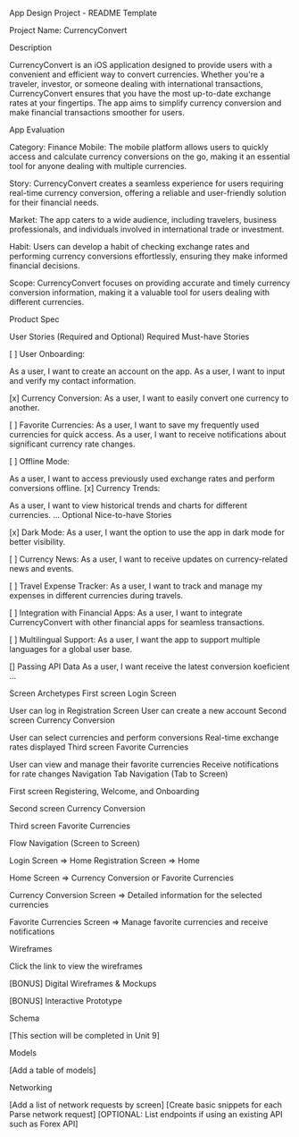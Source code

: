 App Design Project - README Template

Project Name: CurrencyConvert

Description

CurrencyConvert is an iOS application designed to provide users with a convenient and efficient way to convert currencies. Whether you're a traveler, investor, or someone dealing with international transactions, CurrencyConvert ensures that you have the most up-to-date exchange rates at your fingertips. The app aims to simplify currency conversion and make financial transactions smoother for users.

App Evaluation

Category: Finance
Mobile: The mobile platform allows users to quickly access and calculate currency conversions on the go, making it an essential tool for anyone dealing with multiple currencies.

Story: CurrencyConvert creates a seamless experience for users requiring real-time currency conversion, offering a reliable and user-friendly solution for their financial needs.

Market: The app caters to a wide audience, including travelers, business professionals, and individuals involved in international trade or investment.

Habit: Users can develop a habit of checking exchange rates and performing currency conversions effortlessly, ensuring they make informed financial decisions.

Scope: CurrencyConvert focuses on providing accurate and timely currency conversion information, making it a valuable tool for users dealing with different currencies.

Product Spec

User Stories (Required and Optional)
Required Must-have Stories

[ ] User Onboarding:

As a user, I want to create an account on the app.
As a user, I want to input and verify my contact information.

[x] Currency Conversion:
As a user, I want to easily convert one currency to another.

[ ] Favorite Currencies:
As a user, I want to save my frequently used currencies for quick access.
As a user, I want to receive notifications about significant currency rate changes.

[ ] Offline Mode:

As a user, I want to access previously used exchange rates and perform conversions offline.
[x] Currency Trends:

As a user, I want to view historical trends and charts for different currencies.
...
Optional Nice-to-have Stories

[x] Dark Mode:
As a user, I want the option to use the app in dark mode for better visibility.

[ ] Currency News:
As a user, I want to receive updates on currency-related news and events.

[ ] Travel Expense Tracker:
As a user, I want to track and manage my expenses in different currencies during travels.

[ ] Integration with Financial Apps:
As a user, I want to integrate CurrencyConvert with other financial apps for seamless transactions.

[ ] Multilingual Support:
As a user, I want the app to support multiple languages for a global user base.

[] Passing API Data
As a user, I want receive the latest conversion koeficient
...

Screen Archetypes
First screen
Login Screen

User can log in
Registration Screen
User can create a new account
Second screen
Currency Conversion

User can select currencies and perform conversions
Real-time exchange rates displayed
Third screen
Favorite Currencies

User can view and manage their favorite currencies
Receive notifications for rate changes
Navigation
Tab Navigation (Tab to Screen)

First screen
Registering, Welcome, and Onboarding

Second screen
Currency Conversion

Third screen
Favorite Currencies

Flow Navigation (Screen to Screen)

Login Screen
=> Home
Registration Screen
=> Home

Home Screen
=> Currency Conversion or Favorite Currencies

Currency Conversion Screen
=> Detailed information for the selected currencies

Favorite Currencies Screen
=> Manage favorite currencies and receive notifications

Wireframes

Click the link to view the wireframes

[BONUS] Digital Wireframes & Mockups

[BONUS] Interactive Prototype

Schema

[This section will be completed in Unit 9]

Models

[Add a table of models]

Networking

[Add a list of network requests by screen]
[Create basic snippets for each Parse network request]
[OPTIONAL: List endpoints if using an existing API such as Forex API]
